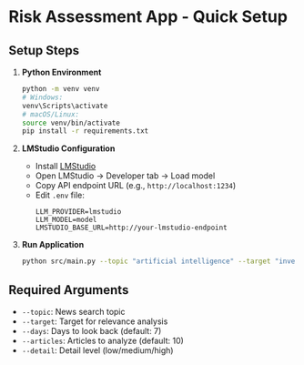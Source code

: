 # Risk Assessment App - Quick Setup

## Setup Steps

1. **Python Environment**
   ```bash
   python -m venv venv
   # Windows:
   venv\Scripts\activate
   # macOS/Linux:
   source venv/bin/activate
   pip install -r requirements.txt
   ```

2. **LMStudio Configuration**
   - Install [LMStudio](https://lmstudio.ai/)
   - Open LMStudio → Developer tab → Load model
   - Copy API endpoint URL (e.g., `http://localhost:1234`)
   - Edit `.env` file:
     ```
     LLM_PROVIDER=lmstudio
     LLM_MODEL=model
     LMSTUDIO_BASE_URL=http://your-lmstudio-endpoint
     ```

3. **Run Application**
   ```bash
   python src/main.py --topic "artificial intelligence" --target "investment risks in AI" --days 7 --articles 5 --detail medium
   ```

## Required Arguments
- `--topic`: News search topic
- `--target`: Target for relevance analysis
- `--days`: Days to look back (default: 7)
- `--articles`: Articles to analyze (default: 10)
- `--detail`: Detail level (low/medium/high)
